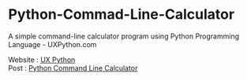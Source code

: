 # Python-Commad-Line-Calculator
A simple command-line calculator program using Python Programming Language - UXPython.com

Website : <a href="https://www.uxpython.com">UX Python</a><br>
Post : <a href="https://www.uxpython.com/en/python-command-line-calculator-program">Python Command Line Calculator</a>
